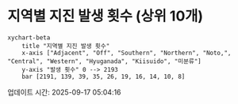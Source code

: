 # 지역별 지진 발생 횟수 (상위 10개)

```mermaid
xychart-beta
    title "지역별 지진 발생 횟수"
    x-axis ["Adjacent", "Off", "Southern", "Northern", "Noto,", "Central", "Western", "Hyuganada", "Kiisuido", "미분류"]
    y-axis "발생 횟수" 0 --> 2193
    bar [2191, 139, 39, 35, 26, 19, 16, 14, 10, 8]
```

업데이트 시간: 2025-09-17 05:04:16
